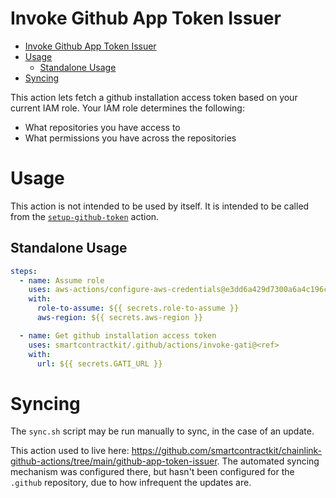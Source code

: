 # Invoke Github App Token Issuer

- [Invoke Github App Token Issuer](#invoke-github-app-token-issuer)
- [Usage](#usage)
  - [Standalone Usage](#standalone-usage)
- [Syncing](#syncing)

This action lets fetch a github installation access token based on your current
IAM role. Your IAM role determines the following:

- What repositories you have access to
- What permissions you have across the repositories

# Usage

This action is not intended to be used by itself. It is intended to be called
from the [`setup-github-token`](../setup-github-token/) action.

## Standalone Usage

```yml
steps:
  - name: Assume role
    uses: aws-actions/configure-aws-credentials@e3dd6a429d7300a6a4c196c26e071d42e0343502 # v4.0.2
    with:
      role-to-assume: ${{ secrets.role-to-assume }}
      aws-region: ${{ secrets.aws-region }}

  - name: Get github installation access token
    uses: smartcontractkit/.github/actions/invoke-gati@<ref>
    with:
      url: ${{ secrets.GATI_URL }}
```

# Syncing

The `sync.sh` script may be run manually to sync, in the case of an update.

This action used to live here:
https://github.com/smartcontractkit/chainlink-github-actions/tree/main/github-app-token-issuer.
The automated syncing mechanism was configured there, but hasn't been configured
for the `.github` repository, due to how infrequent the updates are.
